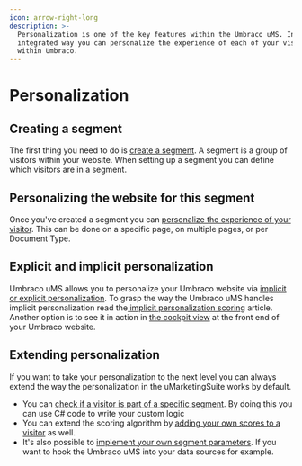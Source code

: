 ```yaml
---
icon: arrow-right-long
description: >-
  Personalization is one of the key features within the Umbraco uMS. In a fully
  integrated way you can personalize the experience of each of your visitors
  within Umbraco.
---
```


# Personalization

## Creating a segment

The first thing you need to do is [create a segment](creating-a-segment.md). A segment is a group of visitors within your website. When setting up a segment you can define which visitors are in a segment.

## Personalizing the website for this segment

Once you've created a segment you can [personalize the experience of your visitor](setting-up-personalization.md). This can be done on a specific page, on multiple pages, or per Document Type.

## Explicit and implicit personalization

Umbraco uMS allows you to personalize your Umbraco website via [implicit or explicit personalization](implicit-and-explicit-personalization/). To grasp the way the Umbraco uMS handles implicit personalization read the[ implicit personalization scoring](implicit-and-explicit-personalization/implicit-personalization-scoring-explained.md) article. Another option is to see it in action in [the cockpit view](cockpit-insights.md) at the front end of your Umbraco website.

## Extending personalization

If you want to take your personalization to the next level you can always extend the way the personalization in the uMarketingSuite works by default.

* You can [check if a visitor is part of a specific segment](extending-personalization/segment-information.md). By doing this you can use C# code to write your custom logic
* You can extend the scoring algorithm by [adding your own scores to a visitor](extending-personalization/custom-scoring.md) as well.
* It's also possible to [implement your own segment parameters](extending-personalization/implement-your-own-segment-parameters.md). If you want to hook the Umbraco uMS into your data sources for example.
